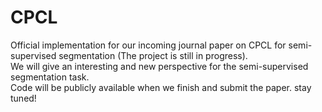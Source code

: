 # CPCL
Official implementation for our incoming journal paper on CPCL for semi-supervised segmentation (The project is still in progress).      
We will give an interesting and new perspective for the semi-supervised segmentation task.   
Code will be publicly available when we finish and submit the paper. stay tuned!  

